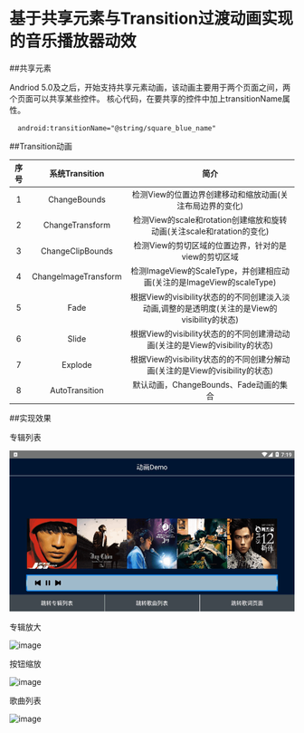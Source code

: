 # 基于共享元素与Transition过渡动画实现的音乐播放器动效

##共享元素

Andriod 5.0及之后，开始支持共享元素动画，该动画主要用于两个页面之间，两个页面可以共享某些控件。
核心代码，在要共享的控件中加上transitionName属性。
```
  android:transitionName="@string/square_blue_name"
```

##Transition动画

| 序号        | 系统Transition          | 简介  |
| :-------: |:-------------:| :-----:| 
| 1    | ChangeBounds | 检测View的位置边界创建移动和缩放动画(关注布局边界的变化) |
| 2    | ChangeTransform| 检测View的scale和rotation创建缩放和旋转动画(关注scale和ratation的变化) |  
| 3 | ChangeClipBounds|    检测View的剪切区域的位置边界，针对的是view的剪切区域|
| 4 | ChangeImageTransform|    检测ImageView的ScaleType，并创建相应动画(关注的是ImageView的scaleType)|
| 5 | Fade|    根据View的visibility状态的的不同创建淡入淡动画,调整的是透明度(关注的是View的visibility的状态)|
| 6 | Slide|    根据View的visibility状态的的不同创建滑动动画(关注的是View的visibility的状态)|
| 7 | Explode|    根据View的visibility状态的的不同创建分解动画(关注的是View的visibility的状态)|
| 8 | AutoTransition|    默认动画，ChangeBounds、Fade动画的集合|

##实现效果

专辑列表

![image](https://github.com/YangHaoyi/Client_AnimationTest/blob/main/app/gif/%E4%B8%93%E8%BE%91%E5%88%97%E8%A1%A8.gif)

专辑放大

![image](https://github.com/YangHaoyi/Client_AnimationTest/blob/main/app/gif/%E4%B8%93%E8%BE%91%E6%94%BE%E5%A4%A7.gif)

按钮缩放

![image](https://github.com/YangHaoyi/Client_AnimationTest/blob/main/app/gif/%E6%8C%89%E9%92%AE%E7%BC%A9%E6%94%BE.gif)

歌曲列表

![image](https://github.com/YangHaoyi/Client_AnimationTest/blob/main/app/gif/%E6%AD%8C%E6%9B%B2%E5%88%97%E8%A1%A8.gif)
